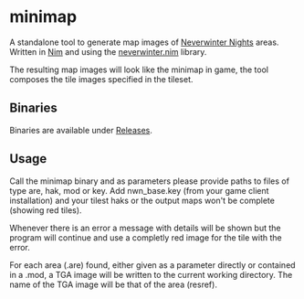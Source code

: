 # minimap
A standalone tool to generate map images of [Neverwinter Nights](https://www.beamdog.com/games/neverwinter-nights-enhanced/) areas. Written in [Nim](https://nim-lang.org/) and using the [neverwinter.nim](https://github.com/niv/neverwinter.nim) library.

The resulting map images will look like the minimap in game, the tool composes the tile images specified in the tileset.

## Binaries
Binaries are available under [Releases](https://github.com/hendrikgit/nwn_minimap/releases).

## Usage
Call the minimap binary and as parameters please provide paths to files of type are, hak, mod or key.
Add nwn_base.key (from your game client installation) and your tilest haks or the output maps won't be complete (showing red tiles).

Whenever there is an error a message with details will be shown but the program will continue and use a completly red image for the tile with the error.

For each area (.are) found, either given as a parameter directly or contained in a .mod, a TGA image will be written to the current working directory. The name of the TGA image will be that of the area (resref).
